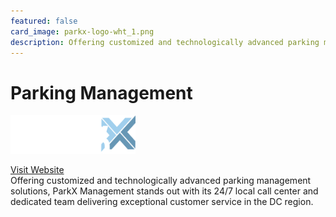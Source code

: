 ```yaml
---
featured: false
card_image: parkx-logo-wht_1.png
description: Offering customized and technologically advanced parking management solutions, ParkX Management stands out with its 24/7 local call center and dedicated team delivering exceptional customer service in the DC region.
---
```


# Parking Management
<img src="parkx-logo-wht_1.png" alt="Logo" style="max-width: 200px; height: auto;">

<a href="https://www.parkxmanagement.com/parking/">Visit Website</a>  
Offering customized and technologically advanced parking management solutions, ParkX Management stands out with its 24/7 local call center and dedicated team delivering exceptional customer service in the DC region.
